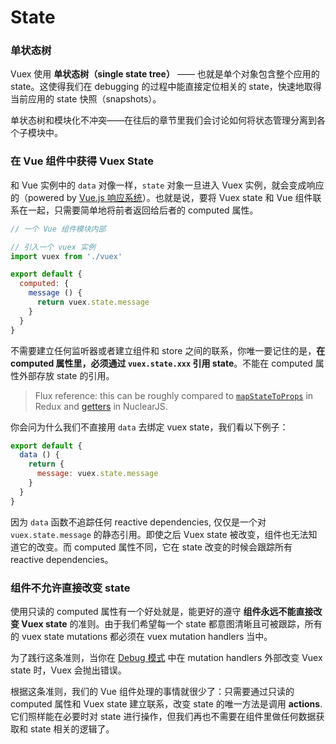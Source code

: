 # State

### 单状态树

Vuex 使用 **单状态树（single state tree）** —— 也就是单个对象包含整个应用的 state。这使得我们在 debugging 的过程中能直接定位相关的 state，快速地取得当前应用的 state 快照（snapshots）。

单状态树和模块化不冲突——在往后的章节里我们会讨论如何将状态管理分离到各个子模块中。

### 在 Vue 组件中获得 Vuex State

和 Vue 实例中的 `data` 对像一样，`state` 对象一旦进入 Vuex 实例，就会变成响应的（powered by [Vue.js 响应系统](http://vuejs.org/guide/reactivity.html)）。也就是说，要将 Vuex state 和 Vue 组件联系在一起，只需要简单地将前者返回给后者的 computed 属性。

``` js
// 一个 Vue 组件模块内部

// 引入一个 vuex 实例
import vuex from './vuex'

export default {
  computed: {
    message () {
      return vuex.state.message
    }
  }
}
```

不需要建立任何监听器或者建立组件和 store 之间的联系，你唯一要记住的是，**在 computed 属性里，必须通过 `vuex.state.xxx` 引用 state**。不能在 computed 属性外部存放 state 的引用。

> Flux reference: this can be roughly compared to [`mapStateToProps`](https://github.com/rackt/react-redux/blob/master/docs/api.md#connectmapstatetoprops-mapdispatchtoprops-mergeprops-options) in Redux and [getters](https://optimizely.github.io/nuclear-js/docs/04-getters.html) in NuclearJS.

你会问为什么我们不直接用 `data` 去绑定 vuex state，我们看以下例子：

``` js
export default {
  data () {
    return {
      message: vuex.state.message
    }
  }
}
```

因为 `data` 函数不追踪任何 reactive dependencies, 仅仅是一个对 `vuex.state.message` 的静态引用。即使之后 Vuex state 被改变，组件也无法知道它的改变。而 computed 属性不同，它在 state 改变的时候会跟踪所有 reactive dependencies。

### 组件不允许直接改变 state

使用只读的 computed 属性有一个好处就是，能更好的遵守 **组件永远不能直接改变 Vuex state** 的准则。由于我们希望每一个 state 都意图清晰且可被跟踪，所有的 vuex state mutations 都必须在 vuex mutation handlers 当中。

为了践行这条准则，当你在 [Debug 模式](debug.md) 中在 mutation handlers 外部改变 Vuex state 时，Vuex 会抛出错误。

根据这条准则，我们的 Vue 组件处理的事情就很少了：只需要通过只读的 computed 属性和 Vuex state 建立联系，改变 state 的唯一方法是调用 **actions**. 它们照样能在必要时对 state 进行操作，但我们再也不需要在组件里做任何数据获取和 state 相关的逻辑了。
